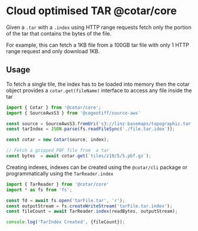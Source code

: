 # Cloud optimised TAR @cotar/core


Given a `.tar` with a `.index` using HTTP range requests fetch only the portion of the tar that contains the bytes of the file.

For example, this can fetch a 1KB file from a 100GB tar file with only 1 HTTP range request and only download 1KB.


## Usage


To fetch a single tile, the index has to be loaded into memory then the cotar object provides a `cotar.get(fileName)` interface to access any file inside the tar
```typescript
import { Cotar } from '@cotar/core';
import { SourceAwsS3 } from '@cogeotiff/source-aws'

const source = SourceAwsS3.fromUri('s3://linz-basemaps/topographic.tar');
const tarIndex = JSON.parse(fs.readFileSync('./file.tar.idex'));

const cotar = new Cotar(source, index);

// Fetch a gzipped PBF file from  a tar
const bytes  = await cotar.get(`tiles/z10/5/5.pbf.gz`);
```

Creating indexes, indexes can be created using the `@cotar/cli` package or programmatically using the `TarReader.index`

```typescript
import { TarReader } from '@cotar/core'
import * as fs from 'fs';

const fd = await fs.open('tarFile.tar', 'r');
const outputStream = fs.createWriteStream('tarFile.tar.index');
const fileCount = await TarReader.index(readBytes, outputStream);

console.log('TarIndex Created', {fileCount});
```